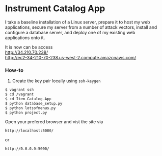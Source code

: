 # Instrument Catalog App

I take a baseline installation of a Linux server, prepare it to host my web applications, secure my server from a number of attack vectors, install and configure a database server, and deploy one of my existing web applications onto it.

It is now can be access
<br>
http://34.210.70.238/
<br>
http://ec2-34-210-70-238.us-west-2.compute.amazonaws.com/



### How-to
1. Create the key pair locally using ```ssh-keygen```

```sh
$ vagrant ssh
$ cd /vagrant
$ cd Item-Catalog-App
$ python database_setup.py
$ python lotsofmenus.py
$ python project.py
```
Open your prefered browser and vist the site via
```
http://localhost:5000/
```
or
```
http://0.0.0.0:5000/
```
